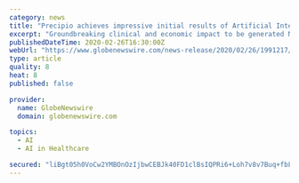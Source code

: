 ```yaml
---
category: news
title: "Precipio achieves impressive initial results of Artificial Intelligence Decision-Support Tool"
excerpt: "Groundbreaking clinical and economic impact to be generated NEW HAVEN, Conn., Feb. 26, 2020 (GLOBE NEWSWIRE) -- Specialty diagnostics company"
publishedDateTime: 2020-02-26T16:30:00Z
webUrl: "https://www.globenewswire.com/news-release/2020/02/26/1991217/0/en/Precipio-achieves-impressive-initial-results-of-Artificial-Intelligence-Decision-Support-Tool.html"
type: article
quality: 8
heat: 8
published: false

provider:
  name: GlobeNewswire
  domain: globenewswire.com

topics:
  - AI
  - AI in Healthcare

secured: "liBgt05h0VoCw2YMBOnOzIjbwCEBJk40FD1clBsIQPRi6+Loh7v8v7Buq+fbLj3/DXW7XssbfMq9Ox0JOMmbBNbgULDBYu3+Z7KSg20d7kRDbYrPUAIT9aKXHQmGD/mYd9lFeCT8dv2jntNlORKX79WOV2KnHndFD62bdjCRstguyoeutaEgkGGz9Pw2Rt4ijDoL3I7mp71Q4WcVGSHcuEyaDxHh7fi8+hM2S0QoGmrqDwm1hz8G2ylTKqcN4hf2v4TYXj6WPTKKfYCYwAEfx51zmrF+EW5gvs08EkztZiQR5taZFMYFpG46aqIuzSA1;akglqasWdwB0yu5Wp00+DA=="
---
```


